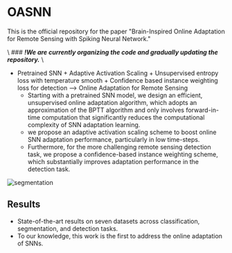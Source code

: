 # OASNN
This is the official repository for the paper "Brain-Inspired Online Adaptation for Remote Sensing with Spiking Neural Network."


\ ### ***!We are currently organizing the code and gradually updating the repository.*** \


* Pretrained SNN + Adaptive Activation Scaling + Unsupervised entropy loss with temperature smooth + Confidence based instance weighting loss for detection —>  Online Adaptation for Remote Sensing
	* Starting with a pretrained SNN model, we design an efficient, unsupervised online adaptation algorithm, which adopts an approximation of the BPTT algorithm and only involves forward-in-time computation that significantly reduces the computational complexity of SNN adaptation learning.
  * we propose an adaptive activation scaling scheme to boost online SNN adaptation performance, particularly in low time-steps.
  * Furthermore, for the more challenging remote sensing detection task, we propose a confidence-based instance weighting scheme, which substantially improves adaptation performance in the detection task.

![segmentation](https://github.com/user-attachments/assets/0997c2aa-72f7-40f1-a4d6-2ee2eb6d3a98)


## Results
* State-of-the-art results on seven datasets across classification, segmentation, and detection tasks.
* To our knowledge, this work is the first to address the online adaptation of SNNs.
  

